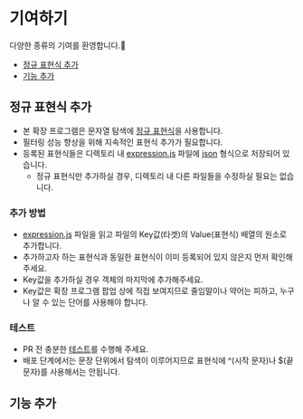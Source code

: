 # 기여하기
다양한 종류의 기여를 환영합니다.🎉
- [정규 표현식 추가](https://github.com/seydouxxx/blurify/blob/main/CONTRIBUTING.md#%EC%A0%95%EA%B7%9C-%ED%91%9C%ED%98%84%EC%8B%9D-%EC%B6%94%EA%B0%80)
- [기능 추가](https://github.com/seydouxxx/blurify/blob/main/CONTRIBUTING.md#%EA%B8%B0%EB%8A%A5-%EC%B6%94%EA%B0%80)

## 정규 표현식 추가
- 본 확장 프로그램은 문자열 탐색에 [정규 표현식](https://ko.wikipedia.org/wiki/%EC%A0%95%EA%B7%9C_%ED%91%9C%ED%98%84%EC%8B%9D)을 사용합니다.
- 필터링 성능 향상을 위해 지속적인 표현식 추가가 필요합니다.
- 등록된 표현식들은 디렉토리 내 [expression.js](https://github.com/seydouxxx/blurify/blob/main/src/expression.js) 파일에 [json](https://www.json.org/json-ko.html) 형식으로 저장되어 있습니다.
  - 정규 표현식만 추가하실 경우, 디렉토리 내 다른 파일들을 수정하실 필요는 없습니다.
  
### 추가 방법
- [expression.js](https://github.com/seydouxxx/blurify/blob/main/src/expression.js) 파일을 읽고 파일의 Key값(타겟)의 Value(표현식) 배열의 원소로 추가합니다.
- 추가하고자 하는 표현식과 동일한 표현식이 이미 등록되어 있지 않은지 먼저 확인해주세요.
- Key값을 추가하실 경우 객체의 마지막에 추가해주세요.
- Key값은 확장 프로그램 팝업 상에 직접 보여지므로 줄임말이나 약어는 피하고, 누구나 알 수 있는 단어를 사용해야 합니다.

### 테스트
- PR 전 충분한 [테스트](https://regexr.com/)를 수행해 주세요.
- 배포 단계에서는 문장 단위에서 탐색이 이루어지므로 표현식에 ^(시작 문자)나 $(끝 문자)를 사용해서는 안됩니다.

## 기능 추가

